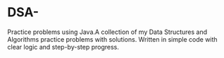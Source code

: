 # DSA-
Practice problems using Java.A collection of my Data Structures and Algorithms practice problems with solutions. Written in simple code with clear logic and step-by-step progress.
